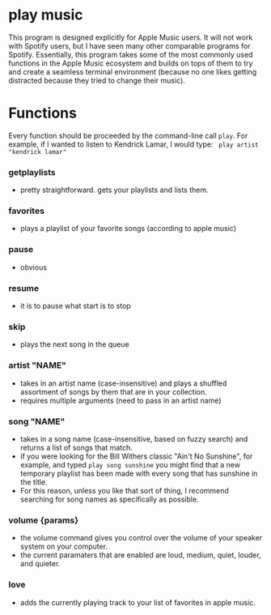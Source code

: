 # play music

This program is designed explicitly for Apple Music users. It will not work with Spotify users, but I have seen many other comparable programs for Spotify. Essentially, this program takes some of the most commonly used functions in the Apple Music ecosystem and builds on tops of them to try and create a seamless terminal environment (because no one likes getting distracted because they tried to change their music). 

# Functions

Every function should be proceeded by the command-line call ```play```.
For example, if I wanted to listen to Kendrick Lamar, I would type: 
``` play artist "kendrick lamar"```
### getplaylists
- pretty straightforward. gets your playlists and lists them.

### favorites
- plays a playlist of your favorite songs (according to apple music)

### pause
- obvious

### resume
- it is to pause what start is to stop

### skip
- plays the next song in the queue

### artist "NAME"
- takes in an artist name (case-insensitive) and plays a shuffled assortment of songs by them that are in your collection. 
- requires multiple arguments (need to pass in an artist name)

### song "NAME"
- takes in a song name (case-insensitive, based on fuzzy search) and returns a list of songs that match.
- if you were looking for the Bill Withers classic "Ain't No Sunshine", for example, and typed ```play song sunshine``` you might find that a new temporary playlist has been made with every song that has sunshine in the title.
- For this reason, unless you like that sort of thing, I recommend searching for song names as specifically as possible.

### volume {params}
- the volume command gives you control over the volume of your speaker system on your computer.
- the current paramaters that are enabled are loud, medium, quiet, louder, and quieter.

### love
- adds the currently playing track to your list of favorites in apple music.

